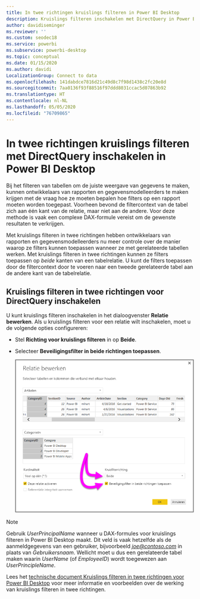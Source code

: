 ```yaml
---
title: In twee richtingen kruislings filteren in Power BI Desktop
description: Kruislings filteren inschakelen met DirectQuery in Power BI Desktop
author: davidiseminger
ms.reviewer: ''
ms.custom: seodec18
ms.service: powerbi
ms.subservice: powerbi-desktop
ms.topic: conceptual
ms.date: 01/15/2020
ms.author: davidi
LocalizationGroup: Connect to data
ms.openlocfilehash: 141dabdce7816d21c49d8c7f98d1438c2fc20e8d
ms.sourcegitcommit: 7aa0136f93f88516f97ddd8031ccac5d07863b92
ms.translationtype: HT
ms.contentlocale: nl-NL
ms.lasthandoff: 05/05/2020
ms.locfileid: "76709865"
---
```

# <a name="enable-bidirectional-cross-filtering-for-directquery-in-power-bi-desktop"></a>In twee richtingen kruislings filteren met DirectQuery inschakelen in Power BI Desktop

Bij het filteren van tabellen om de juiste weergave van gegevens te maken, kunnen ontwikkelaars van rapporten en gegevensmodelleerders te maken krijgen met de vraag hoe ze moeten bepalen hoe filters op een rapport moeten worden toegepast. Voorheen bevond de filtercontext van de tabel zich aan één kant van de relatie, maar niet aan de andere. Voor deze methode is vaak een complexe DAX-formule vereist om de gewenste resultaten te verkrijgen.

Met kruislings filteren in twee richtingen hebben ontwikkelaars van rapporten en gegevensmodelleerders nu meer controle over de manier waarop ze filters kunnen toepassen wanneer ze met gerelateerde tabellen werken. Met kruislings filteren in twee richtingen kunnen ze filters toepassen op *beide* kanten van een tabelrelatie. U kunt de filters toepassen door de filtercontext door te voeren naar een tweede gerelateerde tabel aan de andere kant van de tabelrelatie.

## <a name="enable-bidirectional-cross-filtering-for-directquery"></a>Kruislings filteren in twee richtingen voor DirectQuery inschakelen

U kunt kruislings filteren inschakelen in het dialoogvenster **Relatie bewerken**. Als u kruislings filteren voor een relatie wilt inschakelen, moet u de volgende opties configureren:

* Stel **Richting voor kruislings filteren** in op **Beide**.
* Selecteer **Beveiligingsfilter in beide richtingen toepassen**.

  ![Configureer filteren in twee richtingen in Power BI Desktop.](media/desktop-bidirectional-filtering/bidirectional-filtering_2.png)

> [!NOTE]
> Gebruik *UserPrincipalName* wanneer u DAX-formules voor kruislings filteren in Power BI Desktop maakt. Dit veld is vaak hetzelfde als de aanmeldgegevens van een gebruiker, bijvoorbeeld <em>joe@contoso.com</em> in plaats van *Gebruikersnaam*. Wellicht moet u dus een gerelateerde tabel maken waarin *UserName* (of *EmployeeID*) wordt toegewezen aan *UserPrincipleName*.

Lees het [technische document Kruislings filteren in twee richtingen voor Power BI Desktop](https://download.microsoft.com/download/2/7/8/2782DF95-3E0D-40CD-BFC8-749A2882E109/Bidirectional%20cross-filtering%20in%20Analysis%20Services%202016%20and%20Power%20BI.docx) voor meer informatie en voorbeelden over de werking van kruislings filteren in twee richtingen.

